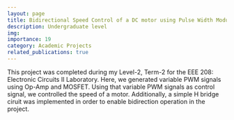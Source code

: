 ```yaml
---
layout: page
title: Bidirectional Speed Control of a DC motor using Pulse Width Modulation
description: Undergraduate level
img:
importance: 19
category: Academic Projects
related_publications: true
---
```


This project was completed during my Level-2, Term-2 for the EEE 208: Electronic Circuits II Laboratory. Here, we generated variable PWM signals using Op-Amp and MOSFET. Using that variable PWM signals as control signal, we controlled the speed of a motor. Additionally, a simple H bridge ciruit was implemented in order to enable bidirection operation in the project.


<!-- The details can be found in the pdf [here][LINK] -->



<!-- [LINK]:https://drive.google.com/file/d/1YoifKh4I6IPSAl-Wb13wE-IepdGaufCQ/view?usp=sharing -->